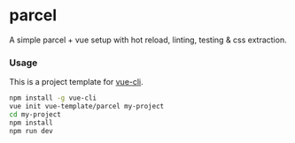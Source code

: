 # parcel

A simple parcel + vue setup with hot reload, linting, testing & css extraction.

### Usage

This is a project template for [vue-cli](https://github.com/vuejs/vue-cli).

``` bash
npm install -g vue-cli
vue init vue-template/parcel my-project
cd my-project
npm install
npm run dev
```
